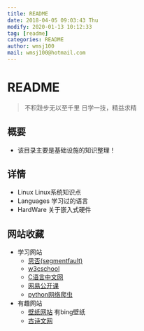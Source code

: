 ```yaml
---
title: README
date: 2018-04-05 09:03:43 Thu
modify: 2020-01-13 10:12:33 
tag: [readme]
categories: README
author: wmsj100
mail: wmsj100@hotmail.com
---
```


# README
> 不积跬步无以至千里
> 日学一技，精益求精

## 概要
- 该目录主要是基础设施的知识整理！

## 详情

- Linux Linux系统知识点
- Languages 学习过的语言
- HardWare 关于嵌入式硬件

## 网站收藏

- 学习网站
	- [思否(segmentfault)](https://segmentfault.com/ls/1650000021313333)
	- [w3cschool](https://www.w3cschool.cn/vip?fcode=popup)
	- [C语言中文网](http://c.biancheng.net/cpp/linux/)
	- [网易公开课](https://www.icourse163.org/course/PKU-1205809805)
	- [python网络爬虫](https://edu.hellobi.com/course/157/overview)
- 有趣网站
	- [壁纸网站](https://wallpaper.wispx.cn/) 有bing壁纸
	- [古诗文网](https://www.gushiwen.org/)
